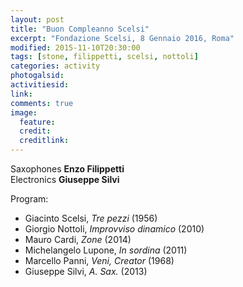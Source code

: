 ```yaml
---
layout: post
title: "Buon Compleanno Scelsi"
excerpt: "Fondazione Scelsi, 8 Gennaio 2016, Roma"
modified: 2015-11-10T20:30:00
tags: [stone, filippetti, scelsi, nottoli]
categories: activity
photogalsid:
activitiesid:
link:
comments: true
image:
  feature:
  credit:
  creditlink:
---
```


Saxophones **Enzo Filippetti**   
Electronics **Giuseppe Silvi**

Program:   

- Giacinto Scelsi, *Tre pezzi* (1956)
- Giorgio Nottoli, *Improvviso dinamico* (2010)
- Mauro Cardi, *Zone* (2014)
- Michelangelo Lupone, *In sordina* (2011)
- Marcello Panni, *Veni, Creator* (1968)
- Giuseppe Silvi, *A. Sax.* (2013)

